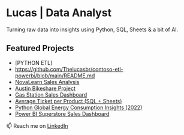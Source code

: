 # Lucas | Data Analyst

Turning raw data into insights using Python, SQL, Sheets & a bit of AI.

## Featured Projects
- [PYTHON ETL]
- https://github.com/Thelucasbr/contoso-etl-powerbi/blob/main/README.md
- [NovaLearn Sales Analysis](https://github.com/Thelucasbr/sales-insights-novalearn)
- [Austin Bikeshare Project](https://github.com/Thelucasbr/austin-bikeshare-trip-analysis)
- [Gas Station Sales Dashboard](https://github.com/Thelucasbr/gas-station-sales-analysis)
- [Average Ticket per Product (SQL + Sheets)](https://github.com/Thelucasbr/-SQL--sales-analysis-)
- [Python Global Energy Consumption Insights (2022)](https://github.com/Thelucasbr/Python-Global-Energy-Consumption-Insights-)
- [Power BI Superstore Sales Dashboard](https://github.com/Thelucasbr/Superstore-Sales-Dashboard)
  
📫 Reach me on [LinkedIn]( https://www.linkedin.com/in/lucas-silva-19373b360)
